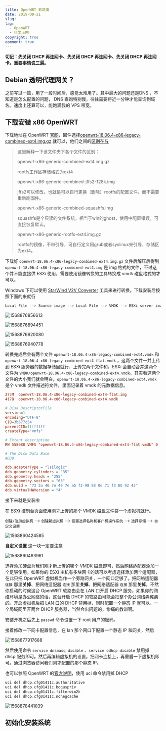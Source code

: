 ```yaml
---
title: OpenWRT 软路由
date: 2019-09-21
slug:
tag:
  - OpenWRT
  - 科学上网
copyright: true
comment: true
---
```


**切记：先关闭 DHCP 再连网卡、先关闭 DHCP 再连网卡、先关闭 DHCP 再连网卡。重要事情说三遍。**

## Debian 透明代理网关？

之前写过一篇，用了一段时间后，感觉太难用了。其中最大的问题还是DNS ，不知道是怎么配置的问题， DNS 查询特别慢，往往需要将近一分钟才能查询到域名。速度上还算可以，能跑满我的 VPS 带宽。

## 下载安装 x86 OpenWRT

下载地址在 OpenWRT [官网](https://downloads.openwrt.org/releases/18.06.4/targets/x86/generic/)，固件选择[openwrt-18.06.4-x86-legacy-combined-ext4.img.gz](https://downloads.openwrt.org/releases/18.06.4/targets/x86/legacy/openwrt-18.06.4-x86-legacy-combined-ext4.img.gz) 就可以，他们之间的[区别在与](https://antkillerfarm.github.io/linux/2015/02/01/Openwrt.html)

> 这里解释一下该文件夹下各个文件的区别：
>
> openwrt-x86-generic-combined-ext4.img.gz
>
> rootfs工作区存储格式为ext4
>
> openwrt-x86-generic-combined-jffs2-128k.img
>
> jffs2可以修改，也就是可以自行更换（删除）rootfs的配置文件，而不需要重新刷固件。
>
> openwrt-x86-generic-combined-squashfs.img
>
> squashfs是个只读的文件系统，相当于win的ghost，使用中配置错误，可直接恢复默认。
>
> openwrt-x86-generic-rootfs-ext4.img.gz
>
> rootfs的镜像，不带引导，可自行定义用grub或者syslinux来引导，存储区为ext4。

下载好 `openwrt-18.06.4-x86-legacy-combined-ext4.img.gz` 文件后解压后得到 `openwrt-18.06.4-x86-legacy-combined-ext4.img` 是 img 格式的文件，不过这个并不能直接供 ESXi 使用，需要使用镜像转换的工具转换成 vmdk 磁盘格式的才可以。

Windows 下可以使用 [StarWind V2V Converter](https://www.starwindsoftware.com/starwind-v2v-converter) 工具来进行转换，下载安装后按照下面的来就行

```bash
Local File --> Source image --> Local File --> VMDK --> ESXi server image
```

![1568876856613](https://blog.502.li/img/1568876856613.png)

![1568876894451](https://blog.502.li/img/1568876894451.png)

![1568876920080](https://blog.502.li/img/1568876920080.png)

![1568876940778](https://blog.502.li/img/1568876940778.png)

转换完成后会有两个文件 `openwrt-18.06.4-x86-legacy-combined-ext4.vmdk` 和 `openwrt-18.06.4-x86-legacy-combined-ext4-flat.vmdk` ，这两个文件一并上传到 ESXi 服务器的数据存储里就行，上传完两个文件和，ESXi 会自动合并这两个文件为 `VMDK/openwrt-18.06.4-x86-legacy-combined-ext4.vmdk`。其实看这两个文件的大小我们就会明白，`openwrt-18.06.4-x86-legacy-combined-ext4.vmdk` 是个 vmdk 文件描述符文件，里面记录着 vmdk 的元数据信息。

```ini
273M  openwrt-18.06.4-x86-legacy-combined-ext4-flat.img
417B  openwrt-18.06.4-x86-legacy-combined-ext4.vmdk
```

```ini
# Disk DescriptorFile
version=1
encoding="UTF-8"
CID=3b677c54
parentCID=ffffffff
createType="vmfs"

# Extent description
RW 558080 VMFS "openwrt-18.06.4-x86-legacy-combined-ext4-flat.vmdk" 0

# The Disk Data Base
#DDB

ddb.adapterType = "lsilogic"
ddb.geometry.cylinders = "35"
ddb.geometry.heads = "255"
ddb.geometry.sectors = "63"
ddb.uuid = "73 5a 46 7e 46 7e a5 f2-98 88 0e 71 f3 88 92 42"
ddb.virtualHWVersion = "4"
```

接下来就是安装啦

在 ESXi 控制台页面使用刚才上传的那个 VMDK 磁盘文件搓一个虚拟机就行。

`创建/注册虚拟机` --> `创建新虚拟机` --> `设置选择名称和客户机操作系统` –-> `选择存储` --> `自定义设置`

![1568860424585](https://blog.502.li/img/1568860424585.png)

**自定义设置** 这一块一定要注意

![1568860493961](https://blog.502.li/img/1568860493961.png)

选择添加硬盘为我们刚才新上传的哪个 VMDK 磁盘即可，然后网络适配器添加一个足够使用，如果你的 ESXi 主机有多块网卡的话可以考虑选择添加两个适配器，在此只把 OpenWRT 虚拟机当作一个旁路网关，一个网口足够了。把网络适配器 `连接` 那里**关掉**、把网络适配器 `连接` 那里**关掉**、把网络适配器 `连接` 那里**关掉**。不然你启动的时候这台 OpenWRT 软路由会在 LAN 口开启 DHCP 服务，如果你的网络环境是办公网络的话，这台开启 DHCP 的软路由可能会把整个办公网络弄瘫痪的。开启虚拟机后把 LAN 口的 DHCP 禁用掉，同时配置一个静态 IP 就可以。一个局域网里开两台 DHCP 服务器，当然会出问题的，惨痛的教训啊。

安装开机之后先上 `passwd` 命令设置一下 root 用户的密码。

接着修改一下网卡配置信息，在 lan 那个网口下配置一个静态 IP 和网关，然后

![1568877917688](https://blog.502.li/img/1568877917688.png)

然后使用命令 `service dnsmasq disable` 、`service odhcp disable`  禁用掉 dhcp 服务即可。然后再编辑虚拟机的设置，把网卡连接上，再重启一下虚拟机即可。通过浏览器访问我们刚才配置的那个静态 IP。

也可以参照 OpenWRT 的[官方说明](https://openwrt.org/docs/guide-user/base-system/dhcp)，使用 uci 命令禁用掉 DHCP

```bash
uci del dhcp.cfg01411c.authoritative
uci del dhcp.cfg01411c.boguspriv
uci del dhcp.cfg01411c.filterwin2k
uci del dhcp.cfg01411c.nonegcache
```

![1568878441039](https://blog.502.li/img/1568878441039.png)

## 初始化安装系统

